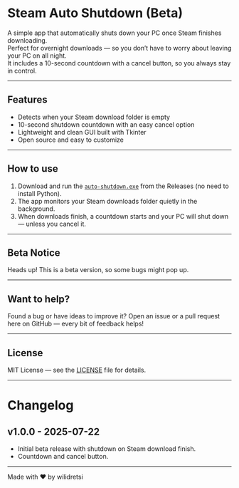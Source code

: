 # Steam Auto Shutdown (Beta)

A simple app that automatically shuts down your PC once Steam finishes downloading.  
Perfect for overnight downloads — so you don’t have to worry about leaving your PC on all night.  
It includes a 10-second countdown with a cancel button, so you always stay in control.

---

## Features

- Detects when your Steam download folder is empty  
- 10-second shutdown countdown with an easy cancel option  
- Lightweight and clean GUI built with Tkinter  
- Open source and easy to customize

---

## How to use

1. Download and run the [`auto-shutdown.exe`](https://github.com/wilidretsi/AutoShutdown-for-Downloads/releases/tag/v1.0.0) from the Releases (no need to install Python).  
2. The app monitors your Steam downloads folder quietly in the background.  
3. When downloads finish, a countdown starts and your PC will shut down — unless you cancel it.

---

## Beta Notice

Heads up! This is a beta version, so some bugs might pop up.

---

## Want to help?

Found a bug or have ideas to improve it? Open an issue or a pull request here on GitHub — every bit of feedback helps!

---

## License

MIT License — see the [LICENSE](LICENSE) file for details.

---

# Changelog

## v1.0.0 - 2025-07-22
- Initial beta release with shutdown on Steam download finish.
- Countdown and cancel button.

---

Made with ❤️ by wilidretsi

